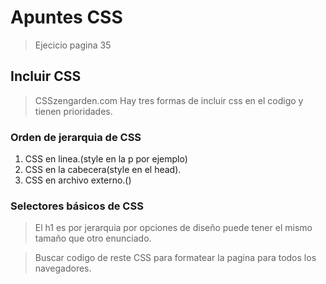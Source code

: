 

#      Apuntes CSS

> Ejecicio pagina 35

## Incluir CSS
> CSSzengarden.com
> Hay tres formas de incluir css en el codigo y tienen prioridades.

### Orden de jerarquia de CSS

1. CSS en linea.(style en la p por ejemplo)
2. CSS en la cabecera(style en el head).
3. CSS en archivo externo.()

### Selectores básicos de CSS

> El h1 es por jerarquia por opciones de diseño puede tener el mismo tamaño que otro enunciado.

> Buscar codigo de reste CSS para formatear la pagina para todos los navegadores.


